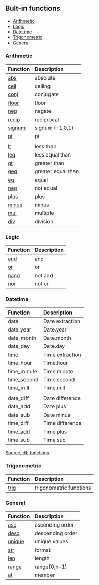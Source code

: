 ## Bult-in functions

- [Arithmetic](#arithmetic)
- [Logic](#logic)
- [Datetime](#datetime)
- [Trigonometric](#trig)
- [General](#general)

### <p id="arithmetic">Arithmetic</p>

| Function                        | Description             |
| :------------------------------ | :---------------------- |
| [abs](builtin/abs.md)           | absolute                |
| [ceil](builtin/ceil.md)         | ceiling                 |
| [conj](builtin/conj.md)         | conjugate               |
| [floor](builtin/floor.md)       | floor                   |
| [neg](builtin/neg.md)           | negate                  |
| [recip](builtin/recip.md)       | reciprocal              |
| [signum](builtin/signum.md)     | signum (-1,0,1)         |
| [pi](builtin/pi.md)             | pi                      |
| | |
| [lt](builtin/lt.md)             | less than               |
| [leq](builtin/leq.md)           | less equal than         |
| [gt](builtin/gt.md)             | greater than            |
| [geq](builtin/geq.md)           | greater equal than      |
| [eq](builtin/eq.md)             | equal                   |
| [neq](builtin/neq.md)           | not equal               |
| [plus](builtin/plus.md)         | plus                    |
| [minus](builtin/minus.md)       | minus                   |
| [mul](builtin/mul.md)           | multiple                |
| [div](builtin/div.md)           | division                |


### <p id="logic">Logic</p>

| Function                        | Description             |
| :------------------------------ | :---------------------- |
| [and](builtin/and.md)           | and                     |
| [or](builtin/or.md)             | or                      |
| [nand](builtin/nand.md)         | not and                 |
| [nor](builtin/nor.md)           | not or                  |

### <p id="datetime">Datetime</p>

| Function                        | Description             |
| :------------------------------ | :---------------------- |
| date                            | Date extraction         |
| date_year                       | Date.year               |
| date_month                      | Date.month              |
| date_day                        | Date.day                |
| time                            | Time extraction         |
| time_hour                       | Time.hour               |
| time_minute                     | Time.minute             |
| time_second                     | Time.second             |
| time_mill                       | Time.mill               |
| | |
| date_diff                       | Date difference         |
| date_add                        | Date plus               |
| date_sub                        | Date minus              |
| time_diff                       | Time difference         |
| time_add                        | Time plus               |
| time_sub                        | Time sub                |

[Source, db functions](https://www.w3schools.com/sql/sql_ref_mysql.asp)

### <p id="trig">Trigonometric</p>

| Function                        | Description             |
| :------------------------------ | :---------------------- |
| [trig](builtin/trig.md)         | trigonometric functions |

### <p id="general">General</p>

| Function                        | Description             |
| :------------------------------ | :---------------------- |
| [asc](builtin/asc.md)           | ascending order         |
| [desc](builtin/desc.md)         | descending order        |
| [unique](builtin/unique.md)     | unique values           |
| [str](builtin/str.md)           | format                  |
| [len](builtin/len.md)           | length                  |
| [range](builtin/range.md)       | range(0,n-1)            |
| [at](builtin/at.md)             | member                  |
